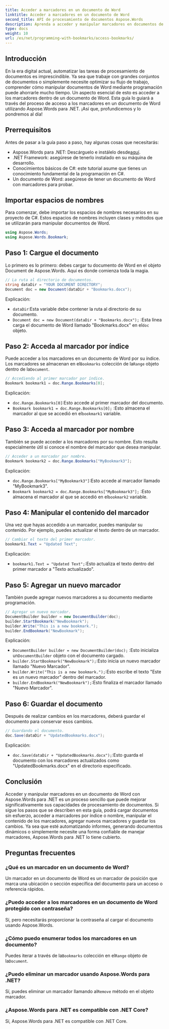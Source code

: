 ```yaml
---
title: Acceder a marcadores en un documento de Word
linktitle: Acceder a marcadores en un documento de Word
second_title: API de procesamiento de documentos Aspose.Words
description: Aprenda a acceder y manipular marcadores en documentos de Word usando Aspose.Words para .NET con esta guía detallada paso a paso.
type: docs
weight: 10
url: /es/net/programming-with-bookmarks/access-bookmarks/
---
```

## Introducción

En la era digital actual, automatizar las tareas de procesamiento de documentos es imprescindible. Ya sea que trabaje con grandes conjuntos de documentos o simplemente necesite optimizar su flujo de trabajo, comprender cómo manipular documentos de Word mediante programación puede ahorrarle mucho tiempo. Un aspecto esencial de esto es acceder a los marcadores dentro de un documento de Word. Esta guía lo guiará a través del proceso de acceso a los marcadores en un documento de Word utilizando Aspose.Words para .NET. ¡Así que, profundicemos y lo pondremos al día!

## Prerrequisitos

Antes de pasar a la guía paso a paso, hay algunas cosas que necesitarás:

-  Aspose.Words para .NET: Descárguelo e instálelo desde[aquí](https://releases.aspose.com/words/net/).
- .NET Framework: asegúrese de tenerlo instalado en su máquina de desarrollo.
- Conocimientos básicos de C#: este tutorial asume que tienes un conocimiento fundamental de la programación en C#.
- Un documento de Word: asegúrese de tener un documento de Word con marcadores para probar.

## Importar espacios de nombres

Para comenzar, debe importar los espacios de nombres necesarios en su proyecto de C#. Estos espacios de nombres incluyen clases y métodos que se utilizarán para manipular documentos de Word.

```csharp
using Aspose.Words;
using Aspose.Words.Bookmark;
```

## Paso 1: Cargue el documento

Lo primero es lo primero: debes cargar tu documento de Word en el objeto Document de Aspose.Words. Aquí es donde comienza toda la magia.

```csharp
// La ruta al directorio de documentos.
string dataDir = "YOUR DOCUMENT DIRECTORY";
Document doc = new Document(dataDir + "Bookmarks.docx");
```

Explicación:
- `dataDir`:Esta variable debe contener la ruta al directorio de su documento.
- `Document doc = new Document(dataDir + "Bookmarks.docx");` :Esta línea carga el documento de Word llamado "Bookmarks.docx" en el`doc` objeto.

## Paso 2: Acceda al marcador por índice

 Puede acceder a los marcadores en un documento de Word por su índice. Los marcadores se almacenan en el`Bookmarks` colección de la`Range` objeto dentro de la`Document`.

```csharp
// Accediendo al primer marcador por índice.
Bookmark bookmark1 = doc.Range.Bookmarks[0];
```

Explicación:
- `doc.Range.Bookmarks[0]`:Esto accede al primer marcador del documento.
- `Bookmark bookmark1 = doc.Range.Bookmarks[0];` :Esto almacena el marcador al que se accedió en el`bookmark1` variable.

## Paso 3: Acceda al marcador por nombre

También se puede acceder a los marcadores por su nombre. Esto resulta especialmente útil si conoce el nombre del marcador que desea manipular.

```csharp
// Acceder a un marcador por nombre.
Bookmark bookmark2 = doc.Range.Bookmarks["MyBookmark3"];
```

Explicación:
- `doc.Range.Bookmarks["MyBookmark3"]`:Esto accede al marcador llamado "MyBookmark3".
- `Bookmark bookmark2 = doc.Range.Bookmarks["MyBookmark3"];` :Esto almacena el marcador al que se accedió en el`bookmark2` variable.

## Paso 4: Manipular el contenido del marcador

Una vez que hayas accedido a un marcador, puedes manipular su contenido. Por ejemplo, puedes actualizar el texto dentro de un marcador.

```csharp
// Cambiar el texto del primer marcador.
bookmark1.Text = "Updated Text";
```

Explicación:
- `bookmark1.Text = "Updated Text";`:Esto actualiza el texto dentro del primer marcador a "Texto actualizado".

## Paso 5: Agregar un nuevo marcador

También puede agregar nuevos marcadores a su documento mediante programación.

```csharp
// Agregar un nuevo marcador.
DocumentBuilder builder = new DocumentBuilder(doc);
builder.StartBookmark("NewBookmark");
builder.Write("This is a new bookmark.");
builder.EndBookmark("NewBookmark");
```

Explicación:
- `DocumentBuilder builder = new DocumentBuilder(doc);` :Esto inicializa un`DocumentBuilder` objeto con el documento cargado.
- `builder.StartBookmark("NewBookmark");`:Esto inicia un nuevo marcador llamado "Nuevo Marcador".
- `builder.Write("This is a new bookmark.");`:Esto escribe el texto "Este es un nuevo marcador" dentro del marcador.
- `builder.EndBookmark("NewBookmark");`:Esto finaliza el marcador llamado "Nuevo Marcador".

## Paso 6: Guardar el documento

Después de realizar cambios en los marcadores, deberá guardar el documento para conservar esos cambios.

```csharp
// Guardando el documento.
doc.Save(dataDir + "UpdatedBookmarks.docx");
```

Explicación:
- `doc.Save(dataDir + "UpdatedBookmarks.docx");`:Esto guarda el documento con los marcadores actualizados como "UpdatedBookmarks.docx" en el directorio especificado.

## Conclusión

Acceder y manipular marcadores en un documento de Word con Aspose.Words para .NET es un proceso sencillo que puede mejorar significativamente sus capacidades de procesamiento de documentos. Si sigue los pasos que se describen en esta guía, podrá cargar documentos sin esfuerzo, acceder a marcadores por índice o nombre, manipular el contenido de los marcadores, agregar nuevos marcadores y guardar los cambios. Ya sea que esté automatizando informes, generando documentos dinámicos o simplemente necesite una forma confiable de manejar marcadores, Aspose.Words para .NET lo tiene cubierto.

## Preguntas frecuentes

### ¿Qué es un marcador en un documento de Word?
Un marcador en un documento de Word es un marcador de posición que marca una ubicación o sección específica del documento para un acceso o referencia rápidos.

### ¿Puedo acceder a los marcadores en un documento de Word protegido con contraseña?
Sí, pero necesitarás proporcionar la contraseña al cargar el documento usando Aspose.Words.

### ¿Cómo puedo enumerar todos los marcadores en un documento?
 Puedes iterar a través de la`Bookmarks` colección en el`Range` objeto de la`Document`.

### ¿Puedo eliminar un marcador usando Aspose.Words para .NET?
 Sí, puedes eliminar un marcador llamando al`Remove` método en el objeto marcador.

### ¿Aspose.Words para .NET es compatible con .NET Core?
Sí, Aspose.Words para .NET es compatible con .NET Core.
